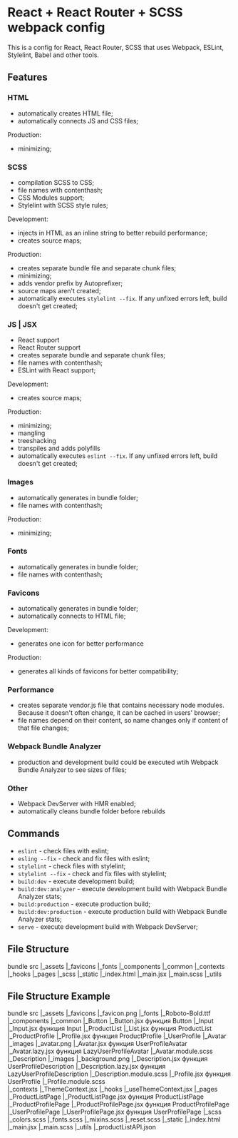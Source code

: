 # React + React Router + SCSS webpack config 
This is a config for React, React Router, SCSS that uses Webpack, ESLint, Stylelint, Babel and other tools.

## Features
### HTML
- automatically creates HTML file;
- automatically connects JS and CSS files;

Production:
- minimizing;

### SCSS
- compilation SCSS to CSS;
- file names with contenthash;
- CSS Modules support;
- Stylelint with SCSS style rules;

Development:
- injects in HTML as an inline string to better rebuild performance;
- creates source maps;

Production:
- creates separate bundle file and separate chunk files;
- minimizing;
- adds vendor prefix by Autoprefixer;
- source maps aren't created;
- automatically executes `stylelint --fix`. If any unfixed errors left, build doesn't get created;

### JS | JSX
- React support
- React Router support 
- creates separate bundle and separate chunk files;
- file names with contenthash;
- ESLint with React support;

Development:
- creates source maps;

Production:
- minimizing;
- mangling
- treeshacking
- transpiles and adds polyfills
- automatically executes `eslint --fix`. If any unfixed errors left, build doesn't get created;

### Images
- automatically generates in bundle folder;
- file names with contenthash;

Production:
- minimizing;

### Fonts
- automatically generates in bundle folder;
- file names with contenthash;

### Favicons 
- automatically generates in bundle folder;
- automatically connects to HTML file;

Development:
- generates one icon for better performance

Production:
- generates all kinds of favicons for better compatibility;

### Performance
- creates separate vendor.js file that contains necessary node modules. Because it doesn't often change, it can be 
cached in users' browser;
- file names depend on their content, so name changes only if content of that file changes;

### Webpack Bundle Analyzer
- production and development build could be executed wtih Webpack Bundle Analyzer to see sizes of files;

### Other
- Webpack DevServer with HMR enabled;
- automatically cleans bundle folder before rebuilds

## Commands
- `eslint` - check files with eslint;
- `esling --fix` - check and fix files with eslint;
- `stylelint` - check files with stylelint;
- `stylelint --fix` - check and fix files with stylelint;
- `build:dev` - execute development build;
- `build:dev:analyzer` - execute development build with Webpack Bundle Analyzer stats;
- `build:production` - execute production build;
- `build:dev:production` - execute production build with Webpack Bundle Analyzer stats;
- `serve` - execute development build with Webpack DevServer;

## File Structure
bundle
src
|_assets
  |_favicons
  |_fonts
|_components
  |_common
|_contexts
|_hooks
|_pages
|_scss
|_static
  |_index.html
  |_main.jsx
  |_main.scss
|_utils

## File Structure Example 
bundle
src
|_assets
  |_favicons
    |_favicon.png
  |_fonts
    |_Roboto-Bold.ttf
|_components
  |_common
    |_Button
      |_Button.jsx		функция Button
    |_Input
      |_Input.jsx		функция Input
  |_ProductList
    |_List.jsx			функция ProductList
  |_ProductProfile
    |_Profile.jsx		функция ProductProfile
  |_UserProfile
    |_Avatar
      |_images
	|_avatar.png
      |_Avatar.jsx		функция UserProfileAvatar
      |_Avatar.lazy.jsx		функция LazyUserProfileAvatar
      |_Avatar.module.scss
    |_Description
      |_images
        |_background.png
      |_Description.jsx		функция UserProfileDescription
      |_Description.lazy.jsx	функция LazyUserProfileDescription
      |_Description.module.scss
    |_Profile.jsx		функция UserProfile
    |_Profile.module.scss	
|_contexts
  |_ThemeContext.jsx
|_hooks
  |_useThemeContext.jsx
|_pages
  |_ProductListPage
    |_ProductListPage.jsx	функция ProductListPage
  |_ProductProfilePage
    |_ProductProfilePage.jsx	функция ProductProfilePage
  |_UserProfilePage
    |_UserProfilePage.jsx	функция UserProfilePage
|_scss
  |_colors.scss
  |_fonts.scss
  |_mixins.scss
  |_reset.scss
|_static
  |_index.html
  |_main.jsx
  |_main.scss
|_utils
  |_productListAPI.json


